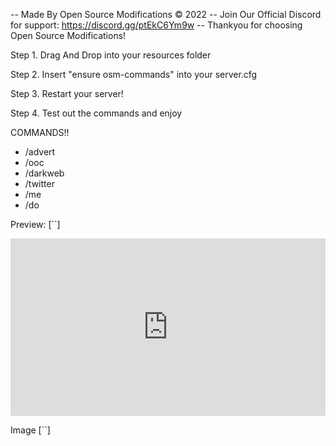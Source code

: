 -- Made By Open Source Modifications © 2022
-- Join Our Official Discord for support: https://discord.gg/ptEkC6Ym9w
-- Thankyou for choosing Open Source Modifications!

Step 1. Drag And Drop into your resources folder 

Step 2. Insert "ensure osm-commands" into your server.cfg

Step 3. Restart your server!

Step 4. Test out the commands and enjoy 

COMMANDS!!
- /advert
- /ooc
- /darkweb
- /twitter
- /me
- /do

Preview: [``]
<div style="width:100%;height:0px;position:relative;padding-bottom:56.250%;"><iframe src="https://streamable.com/e/d6lnda" frameborder="0" width="100%" height="100%" allowfullscreen style="width:100%;height:100%;position:absolute;left:0px;top:0px;overflow:hidden;"></iframe></div>

Image [``]
